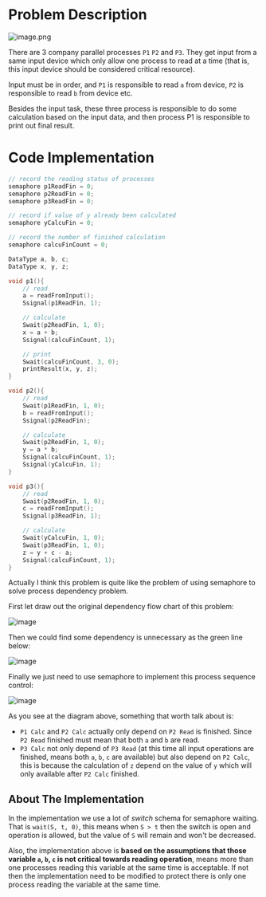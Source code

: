 # Problem Description

![image.png](https://s2.loli.net/2024/03/29/qFKi5rMNWXw6fRm.png)

There are 3 company parallel processes `P1` `P2` and `P3`. They get input from a same input device which only allow one process to read at a time (that is, this input device should be considered critical resource). 

Input must be in order, and `P1` is responsible to read `a` from device, `P2` is responsible to read `b` from device etc.

Besides the input task, these three process is responsible to do some calculation based on the input data, and then process P1 is responsible to print out final result. 

# Code Implementation

```cpp
// record the reading status of processes
semaphore p1ReadFin = 0;
semaphore p2ReadFin = 0;
semaphore p3ReadFin = 0;

// record if value of y already been calculated
semaphore yCalcuFin = 0;

// record the number of finished calculation
semaphore calcuFinCount = 0;

DataType a, b, c;
DataType x, y, z;

void p1(){
    // read
    a = readFromInput();
    Ssignal(p1ReadFin, 1);

    // calculate
    Swait(p2ReadFin, 1, 0);
    x = a + b;
    Ssignal(calcuFinCount, 1);

    // print
    Swait(calcuFinCount, 3, 0);
    printResult(x, y, z);
}

void p2(){
    // read
    Swait(p1ReadFin, 1, 0);
    b = readFromInput();
    Ssignal(p2ReadFin);

    // calculate
    Swait(p2ReadFin, 1, 0);
    y = a * b;
    Ssignal(calcuFinCount, 1);
    Ssignal(yCalcuFin, 1);
}

void p3(){
    // read
    Swait(p2ReadFin, 1, 0);
    c = readFromInput();
    Ssignal(p3ReadFin, 1);

    // calculate
    Swait(yCalcuFin, 1, 0);
    Swait(p3ReadFin, 1, 0);
    z = y + c - a;
    Ssignal(calcuFinCount, 1);
}
```

Actually I think this problem is quite like the problem of using semaphore to solve process dependency problem.

First let draw out the original dependency flow chart of this problem:

![image](https://github.com/Oya-Learning-Notes/OS-Learning-Note/assets/61616918/f9b8e00b-d474-4b0b-8dc0-2daf039e0917)

Then we could find some dependency is unnecessary as the green line below:

![image](https://github.com/Oya-Learning-Notes/OS-Learning-Note/assets/61616918/f143c224-c2ae-44b7-9dd6-13ba33afbaf3)

Finally we just need to use semaphore to implement this process sequence control:

![image](https://github.com/Oya-Learning-Notes/OS-Learning-Note/assets/61616918/16cd558e-cf75-4d99-9f72-4f9d68f35869)

As you see at the diagram above, something that worth talk about is:

- `P1 Calc` and `P2 Calc` actually only depend on `P2 Read` is finished. Since `P2 Read` finished must mean that both `a` and `b` are read.
- `P3 Calc` not only depend of `P3 Read` (at this time all input operations are finished, means both `a`, `b`, `c` are available) but also depend on `P2 Calc`, this is because the calculation of `z` depend on the value of `y` which will only available after `P2 Calc` finished.

## About The Implementation

In the implementation we use a lot of _switch_ schema for semaphore waiting. That is `wait(S, t, 0)`, this means when `S > t` then the switch is open and operation is allowed, but the value of `S` will remain and won't be decreased.

Also, the implementation above is **based on the assumptions that those variable `a`, `b`, `c` is not critical towards reading operation**, means more than one processes reading this variable at the same time is acceptable. If not then the implementation need to be modified to protect there is only one process reading the variable at the same time.